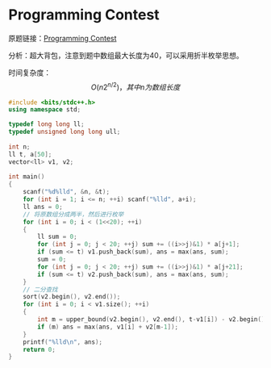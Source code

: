 # Programming Contest

原题链接：[Programming Contest](https://atcoder.jp/contests/abc184/tasks/abc184_f)

分析：超大背包，注意到题中数组最大长度为40，可以采用折半枚举思想。

时间复杂度：
$$
O(n2^{n/2})，其中n为数组长度
$$

```cpp
#include <bits/stdc++.h>
using namespace std;

typedef long long ll;
typedef unsigned long long ull;
 
int n;
ll t, a[50];
vector<ll> v1, v2;
 
int main()
{
    scanf("%d%lld", &n, &t);
    for (int i = 1; i <= n; ++i) scanf("%lld", a+i);
    ll ans = 0;
    // 将原数组分成两半，然后进行枚举
    for (int i = 0; i < (1<<20); ++i)
    {
        ll sum = 0;
        for (int j = 0; j < 20; ++j) sum += ((i>>j)&1) * a[j+1];
        if (sum <= t) v1.push_back(sum), ans = max(ans, sum);
        sum = 0;
        for (int j = 0; j < 20; ++j) sum += ((i>>j)&1) * a[j+21];
        if (sum <= t) v2.push_back(sum), ans = max(ans, sum);
    }
    // 二分查找
    sort(v2.begin(), v2.end());
    for (int i = 0; i < v1.size(); ++i)
    {
        int m = upper_bound(v2.begin(), v2.end(), t-v1[i]) - v2.begin();
        if (m) ans = max(ans, v1[i] + v2[m-1]);
    }
    printf("%lld\n", ans);
    return 0;
}
```

